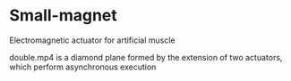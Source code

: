 # Small-magnet
Electromagnetic actuator for artificial muscle 

double.mp4 is a diamond plane formed by the extension of two actuators, which perform asynchronous execution
